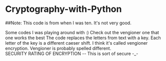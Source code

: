 Cryptography-with-Python
========================

##Note: This code is from when I was ten. It's not very good.

Some codes I was playing around with :)
Check out the vengioner one that one works the best
The code replaces the letters from text with a key. Each letter of the key is a different caeser shift. I think it's called vengioner encryption. Vengioner is probably spelled different.   
SECURITY RATING OF ENCRYPTION -- This is sort of secure -_-
